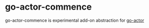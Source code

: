 # go-actor-commence

go-actor-commence is experimental add-on abstraction for [go-actor](https://github.com/vladopajic/go-actor)